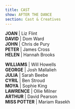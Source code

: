 ```yaml
---
title: CAST
show: AFTER THE DANCE
section: Cast & Creatives
---
```

**JOAN** | Liz Flint\
**DAVID** | Dom Ward\
**JOHN** | Chris de Pury\
**PETER** | James Cross\
**HELEN** | Hannah Brooks

**WILLIAMS** | Will Howells \
**GEORGE** | Josh Mallalieh\
**JULIA** | Sarah Beebe\
**CYRIL** | Ben Stroud\
**MOYA** | Sophie King\
**LAWRENCE** | Ollie Milner\
**ARTHUR** | David Pearson\
**MISS POTTER** | Mariam Rasekh
